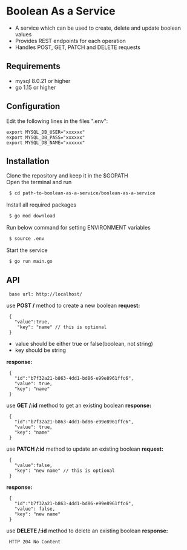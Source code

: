 # Boolean As a Service 
- A service which can be used to create, delete and update boolean values <br />
- Provides REST endpoints for each operation <br />
- Handles POST, GET, PATCH and DELETE requests <br />

## Requirements
- mysql 8.0.21 or higher
- go 1.15 or higher
## Configuration

Edit the following lines in the files ".env": <br />

```
export MYSQL_DB_USER="xxxxxx"     
export MYSQL_DB_PASS="xxxxxx"
export MYSQL_DB_NAME="xxxxxx"
```
## Installation
Clone the repository and keep it in the $GOPATH <br />
Open the terminal and run <br />
```sh
 $ cd path-to-boolean-as-a-service/boolean-as-a-service
```
Install all required packages <br />
```sh
 $ go mod download
```
Run below command for setting ENVIRONMENT variables
```sh
 $ source .env
```
Start the service
```sh
 $ go run main.go
```
## API
```
 base url: http://localhost/ 
```
use __POST /__ method to create a new boolean
__request:__
```
 {
   "value":true,
    "key": "name" // this is optional
 }
```
- value should be either true or false(boolean, not string) <br />
- key should be string <br />

__response:__
```
 {
   "id":"b7f32a21-b863-4dd1-bd86-e99e8961ffc6",
   "value": true,
   "key": "name"
 }
```


use __GET /:id__ method to get an existing boolean
__response:__
```
 {
   "id":"b7f32a21-b863-4dd1-bd86-e99e8961ffc6",
   "value": true,
   "key": "name"
 }
```
use __PATCH /:id__ method to update an existing boolean
__request:__
```
 {
   "value":false,
   "key": "new name" // this is optional
 }
```
__response:__
```
 {
   "id":"b7f32a21-b863-4dd1-bd86-e99e8961ffc6",
   "value": false,
   "key": "new name"
 }
```
use __DELETE /:id__ method to delete an existing boolean
__response:__
```
 HTTP 204 No Content
```
